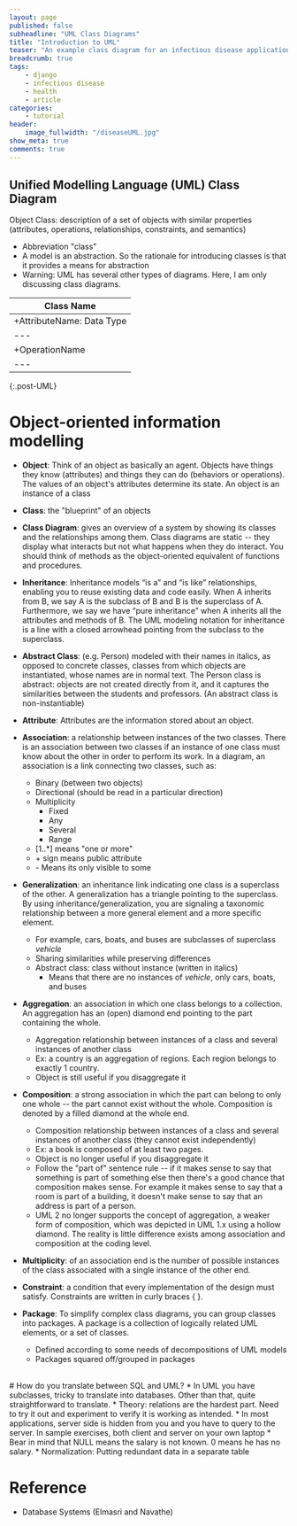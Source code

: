 ```yaml
---
layout: page
published: false
subheadline: "UML Class Diagrams"
title: "Introduction to UML"
teaser: "An example class diagram for an infectious disease application."
breadcrumb: true
tags:
    - django
    - infectious disease
    - health
    - article
categories:
    - tutorial
header:
    image_fullwidth: "/diseaseUML.jpg"
show_meta: true
comments: true
---
```


## Unified Modelling Language (UML) Class Diagram
Object Class: description of a set of objects with similar properties (attributes, operations, relationships, constraints, and semantics)
* Abbreviation "class"
* A model is an abstraction. So the rationale for introducing classes is that it provides a means for abstraction
* Warning: UML has several other types of diagrams. Here, I am only discussing class diagrams.

Class Name |
---|
\+AttributeName: Data Type |
---|
\+OperationName |
---|
{:.post-UML}


# Object-oriented information modelling
* **Object**: Think of an object as basically an agent. Objects have things they know (attributes) and things they can do (behaviors or operations). The values of an object's attributes determine its state. An object is an instance of a class
* **Class**: the "blueprint" of an objects
* **Class Diagram**: gives an overview of a system by showing its classes and the
relationships among them. Class diagrams are static -- they display what interacts but not
what happens when they do interact. You should think of methods as the object-oriented equivalent of functions and procedures.
* **Inheritance**: Inheritance models “is a” and “is like” relationships, enabling you to reuse existing
data and code easily. When A inherits from B, we say A is the subclass of B and B is the
superclass of A. Furthermore, we say we have “pure inheritance” when A inherits all the attributes
and methods of B. The UML modeling notation for inheritance is a line with a closed arrowhead
pointing from the subclass to the superclass.
* **Abstract Class**: (e.g. Person) modeled with their names in italics, as opposed to concrete classes, classes from which objects are instantiated, whose names are in normal text. The Person class is abstract: objects are not created directly from it, and it captures the similarities between the students and professors. (An abstract class is non-instantiable)
* **Attribute**: Attributes are the information stored about an object.
* **Association**: a relationship between instances of the two classes. There is an association between two classes if an instance of one class must know about the other in order to perform its work. In a diagram, an association is a link connecting two classes, such as:
  * Binary (between two objects)
  * Directional (should be read in a particular direction)
  * Multiplicity
    * Fixed
    * Any
    * Several
    * Range
  * [1..\*] means "one or more"
  * \+ sign means public attribute
  * \- Means its only visible to some

* **Generalization**: an inheritance link indicating one class is a superclass of the other. A generalization has a triangle pointing to the superclass. By using inheritance/generalization, you are signaling a taxonomic relationship between a more general element and a more specific element.
  * For example, cars, boats, and buses are subclasses of superclass *vehicle*
  * Sharing similarities while preserving differences
  * Abstract class: class without instance (written in italics)
    * Means that there are no instances of *vehicle*, only cars, boats, and buses

* **Aggregation**: an association in which one class belongs to a collection. An aggregation has an (open) diamond end pointing to the part containing the whole.
  * Aggregation relationship between instances of a class and several instances of another class
  * Ex: a country is an aggregation of regions. Each region belongs to exactly 1 country.
  * Object is still useful if you disaggregate it

* **Composition**: a strong association in which the part can belong to only one whole -- the part cannot exist without the whole. Composition is denoted by a filled diamond at the whole end.
  * Composition relationship between instances of a class and several instances of another class (they cannot exist independently)
  * Ex: a book is composed of at least two pages.
  * Object is no longer useful if you disaggregate it
  * Follow the "part of" sentence rule -- if it makes sense to say that something is part of something else then there's a good chance that composition makes sense. For example it makes sense to say that a room is part of a building, it doesn't make sense to say that an address is part of a person.
  * UML 2 no longer supports the concept of aggregation, a weaker form of composition, which was depicted in UML 1.x using a hollow diamond. The reality is little difference exists among association and composition at the coding level.
* **Multiplicity**: of an association end is the number of possible instances of the class associated with a single instance of the other end.
* **Constraint**: a condition that every implementation of the design must satisfy. Constraints are written in curly braces { }.
* **Package**: To simplify complex class diagrams, you can group classes into packages. A package is a
collection of logically related UML elements, or a set of classes.
  * Defined according to some needs of decompositions of UML models
  * Packages squared off/grouped in packages

<br>
# How do you translate between SQL and UML?
* In UML you have subclasses, tricky to translate into databases. Other than that, quite straightforward to translate.
* Theory: relations are the hardest part. Need to try it out and experiment to verify it is working as intended.
* In most applications, server side is hidden from you and you have to query to the server. In sample exercises, both client and server on your own laptop
* Bear in mind that NULL means the salary is not known. 0 means he has no salary.
* Normalization: Putting redundant data in a separate table




<br>

# Reference
* Database Systems (Elmasri and Navathe)
